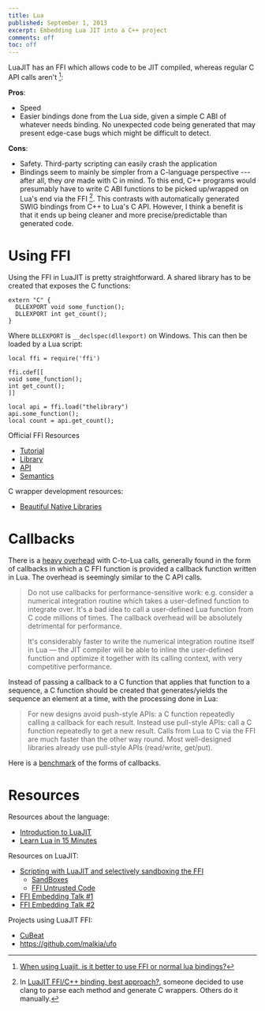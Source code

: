 ```yaml
---
title: Lua
published: September 1, 2013
excerpt: Embedding Lua JIT into a C++ project
comments: off
toc: off
---
```


LuaJIT has an FFI which allows code to be JIT compiled, whereas regular C API calls aren't [^jit]:

**Pros**:

  * Speed
  * Easier bindings done from the Lua side, given a simple C ABI of whatever needs binding. No unexpected code being generated that may present edge-case bugs which might be difficult to detect.

**Cons**:

  * Safety. Third-party scripting can easily crash the application
  * Bindings seem to mainly be simpler from a C-language perspective --- after all, they _are_ made with C in mind. To this end, C++ programs would presumably have to write C ABI functions to be picked up/wrapped on Lua's end via the FFI [^cpp_wrapping]. This contrasts with automatically generated SWIG bindings from C++ to Lua's C API. However, I think a benefit is that it ends up being cleaner and more precise/predictable than generated code.

# Using FFI

Using the FFI in LuaJIT is pretty straightforward. A shared library has to be created that exposes the C functions:

~~~ {lang="cpp"}
extern "C" {
  DLLEXPORT void some_function();
  DLLEXPORT int get_count();
}
~~~

Where `DLLEXPORT` is `__declspec(dllexport)` on Windows. This can then be loaded by a Lua script:

~~~ {lang="lua"}
local ffi = require('ffi')

ffi.cdef[[
void some_function();
int get_count();
]]

local api = ffi.load("thelibrary")
api.some_function();
local count = api.get_count();
~~~

Official FFI Resources

  * [Tutorial](http://luajit.org/ext_ffi_tutorial.html)
  * [Library](http://luajit.org/ext_ffi.html)
  * [API](http://luajit.org/ext_ffi_api.html)
  * [Semantics](http://luajit.org/ext_ffi_semantics.html)

C wrapper development resources:

  * [Beautiful Native Libraries](http://lucumr.pocoo.org/2013/8/18/beautiful-native-libraries/)

# Callbacks

There is a [heavy overhead](http://luajit.org/ext_ffi_semantics.html#callback_performance) with C-to-Lua calls, generally found in the form of callbacks in which a C FFI function is provided a callback function written in Lua. The overhead is seemingly similar to the C API calls.

> Do not use callbacks for performance-sensitive work: e.g. consider a numerical integration routine which takes a user-defined function to integrate over. It's a bad idea to call a user-defined Lua function from C code millions of times. The callback overhead will be absolutely detrimental for performance.
>
> It's considerably faster to write the numerical integration routine itself in Lua — the JIT compiler will be able to inline the user-defined function and optimize it together with its calling context, with very competitive performance.

Instead of passing a callback to a C function that applies that function to a sequence, a C function should be created that generates/yields the sequence an element at a time, with the processing done in Lua:

> For new designs avoid push-style APIs: a C function repeatedly calling a callback for each result. Instead use pull-style APIs: call a C function repeatedly to get a new result. Calls from Lua to C via the FFI are much faster than the other way round. Most well-designed libraries already use pull-style APIs (read/write, get/put).

Here is a [benchmark](http://stackoverflow.com/a/12435278/101090) of the forms of callbacks.

# Resources

Resources about the language:

* [Introduction to LuaJIT](http://cellux.github.io/articles/introduction-to-luajit-part-1/)
* [Learn Lua in 15 Minutes](http://tylerneylon.com/a/learn-lua/)

Resources on LuaJIT:

* [Scripting with LuaJIT and selectively sandboxing the FFI](http://stackoverflow.com/questions/18376966/scripting-with-luajit-and-selectively-sandboxing-the-ffi)
    * [SandBoxes](http://lua-users.org/wiki/SandBoxes)
    * [FFI Untrusted Code](http://luajit.org/ext_ffi_semantics.html#policy)
* [FFI Embedding Talk #1](https://speakerdeck.com/igdshare/introduction-to-luajit-how-to-bind-cpp-code-base-using-luajit-ffi)
* [FFI Embedding Talk #2](http://vadimg.github.io/luajit-talk/)

Projects using LuaJIT FFI:

* [CuBeat](https://github.com/godfat/cubeat)
* <https://github.com/malkia/ufo>

[^jit]: [When using Luajit, is it better to use FFI or normal lua bindings?](http://stackoverflow.com/questions/16131793/when-using-luajit-is-it-better-to-use-ffi-or-normal-lua-bindings)
[^cpp_wrapping]: In [LuaJIT FFI/C++ binding, best approach?](http://lua-users.org/lists/lua-l/2011-07/msg00492.html), someone decided to use clang to parse each method and generate C wrappers. Others do it manually.
[^speakerdeck]: [LuaJIT C++ binding](https://speakerdeck.com/igdshare/introduction-to-luajit-how-to-bind-cpp-code-base-using-luajit-ffi)
